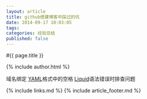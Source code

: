 ```yaml
---
layout: article
title: github搭建博客中踩过的坑
date: 2014-09-17 10:03:05
tags: 
categories: 经验总结
published: false
---
```


#{{ page.title }}

{% include author.html %}

域名绑定
[YAML](http://yaml.org/)格式中的空格
[Liquid](https://github.com/Shopify/liquid/wiki)语法错误时排查问题


{% include links.md %}
{% include article_footer.md %}
